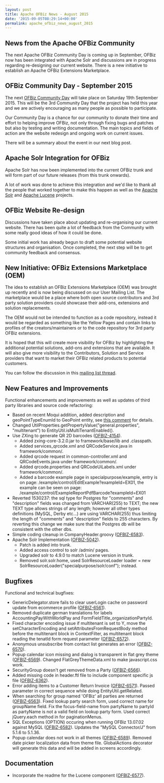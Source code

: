 ```yaml
---
layout: post
title: Apache OFBiz News - August 2015
date: '2015-09-05T08:29:14+00:00'
permalink: apache_ofbiz_news_august_2015
---
```

<h2>News from the Apache OFBiz Community</h2>
The next Apache OFBiz Community Day is coming up in September, OFBiz now has been integrated with Apache Solr and discussions are in progress regarding re-designing our current website. There is a new initiative to establish an Apache OFBiz Extensions Marketplace.

<!--more-->
<h2>OFBiz Community Day - September 2015</h2>
The next <a href="https://cwiki.apache.org/confluence/display/OFBIZ/OFBiz+Community+Days">OFBiz Community Day</a> will take place on Saturday 19th September 2015. This will be the 3rd Community Day that the project has held this year and we are actively encouraging as many people as possible to participate.<p></p>
Our Community Day is a chance for our community to donate their time and effort to helping improve OFBiz, not only through fixing bugs and patches but also by testing and writing documentation. 
The main topics and fields of action are the website redesign and ongoing work on current issues. 
<p></p>
There will be a summary about the event in our next blog post.
<h2>Apache Solr Integration for OFBiz</h2>
Apache Solr has now been implemented into the current OFBiz trunk and will form part of our future releases (from this trunk onwards).<p></p> 

A lot of work was done to achieve this integration and we'd like to thank all the people that worked together to make this happen as well as the  <a href="http://lucene.apache.org/solr/">Apache Solr</a> and <a href="https://lucene.apache.org/core/">Apache Lucene</a> projects.<p></p>

<h2>OFBiz Website Re-design</h2>
Discussions have taken place about updating and re-organising our current website. There has been quite a lot of feedback from the Community with some really good ideas of how it could be done.<p></p>

Some initial work has already begun to draft some potential website structures and organisation. Once completed, the next step will be to get community feedback and consensus.

<h2>New Initiative: OFBiz Extensions Marketplace (OEM)</h2>
The idea to establish an OFBiz Extensions Marketplace (OEM) was brought up recently and is now being discussed on our User Mailing List. The marketplace would be a place where both open source contributors and 3rd party solution providers could showcase their add-ons, extensions and solution replacements.<p></p>

The OEM would not be intended to function as a code repository, instead it would be regarded as something like the Yellow Pages and contain links to profiles of the creators/maintainers or to the code repository for 3rd party OFBiz extensions.
<p></p>
It is hoped that this will create more visibility for OFBiz by highlighting the additional potential solutions, add-ons and extensions that are available. It will also give more visibility to the Contributors, Solution and Service providers that want to market their OFBiz related products to potential customers.
<p></p>
You can follow the discussion in this <a href="http://markmail.org/message/cjbsrxm467tqo4e2">mailing list thread</a>.
<h2>New Features and Improvements</h2>
Functional enhancements and improvements as well as updates of third party libraries and source code refactoring:
<ul>
	<li>Based on recent Moqui addition, added description and geoPointTypeEnumId to GeoPoint entity, see <a href="https://github.com/sssonline/moqui/commit/39a12eaedcc8e8d134457f6a38146737728bda24">this comment</a> for details.</li>
	<li>Changed UtilProperties.getPropertyValue("general.properties", "multitenant") to EntityUtil.isMultiTenantEnabled().</li>
	<li>Use ZXing to generate QR 2D barcodes (<a href="https://issues.apache.org/jira/browse/OFBIZ-4154">OFBIZ-4154</a>).
<ul>
	<li>Added zxing-core-3.2.0.jar to framework/base/lib and .classpath.</li>
	<li>Added services_qrcode.xml and QRCodeService.java in framework/common/.</li>
	<li>Added qrcode request in common-controller.xml and QRCodeEvents.java under framework/common/.</li>
	<li>Added qrcode.properties and QRCodeUiLabels.xml under framework/common/.</li>
	<li>Added a barcode example page in specialpurpose/example, entry is on page: /example/control/EditExample?exampleId=EX01, the example can be seen on page: /example/control/ExampleReportPdfBarcode?exampleId=EX01</li>
</ul>
</li>
	<li>Reverted 1530237: the sql type for Postgres for "comments" and "description" fields was changed from VARCHAR(255) to TEXT; the new TEXT type allows strings of any length; however all other types definitions (MySQL, Derby etc...) are using VARCHAR(255) thus limiting the length of "comments" and "description" fields to 255 characters. By reverting this change we make sure that the Postgres db will be consistent with the other dbs.</li>
	<li>Simple coding cleanup in CompanyHeader.groovy (<a href="https://issues.apache.org/jira/browse/OFBIZ-6583">OFBIZ-6583</a>).</li>
	<li>Apache Solr Implementation (<a href="https://issues.apache.org/jira/browse/OFBIZ-5042">OFBIZ-5042</a>).
<ul>
	<li>Patch is added into trunk.</li>
	<li>Added access control to solr /admin/ pages.</li>
	<li>Upgraded solr to 4.9.0 to match Lucene version in trunk.</li>
	<li>Removed solr.solr.home, used SolrResourceLoader loader = new SolrResourceLoader("specialpurpose/solr/conf");
instead.</li>
</ul>
</li>
</ul>
<h2>Bugfixes</h2>
Functional and technical bugfixes:
<ul>
	<li>GenericDelegator.store fails to clear userLogin cache on password update from ecommerce profile (<a href="https://issues.apache.org/jira/browse/OFBIZ-6561">OFBIZ-6561</a>).</li>
	<li>Removed duplicate german translations for labels AccountingPayWithWorldPay and FormFieldTitle_organizationPartyId.</li>
	<li>Fixed character encoding issue if multitenant is set to Y, move the setCharacterEncoding and setAttributesFromRequestBody method before the multitenant block in ContextFilter, as multitenant block reading the tenatId form request parameter (<a href="https://issues.apache.org/jira/browse/OFBIZ-6572">OFBIZ-6572</a>).</li>
	<li>Anonymous unsubscribe from contact list generates an error (<a href="https://issues.apache.org/jira/browse/OFBIZ-6570">OFBIZ-6570</a>).</li>
	<li>Popup calendar icon missing and dialog is transparent in flat grey theme (<a href="https://issues.apache.org/jira/browse/OFBIZ-6569">OFBIZ-6569</a>). Changed FlatGreyThemeData.xml to make javascript.css work.</li>
	<li>SecurityGroup doesn't get removed from a Party (<a href="https://issues.apache.org/jira/browse/OFBIZ-6566">OFBIZ-6566</a>).</li>
	<li>Added missing code in header.ftl file to include component specific js file (<a href="https://issues.apache.org/jira/browse/OFBIZ-6362">OFBIZ-6362</a>).</li>
	<li>Error adding items to a Customer Return Invoice (<a href="https://issues.apache.org/jira/browse/OFBIZ-6571">OFBIZ-6571</a>). Passed parameter in correct sequence while doing EntityUtil.getRelated.</li>
	<li>When searching for group named 'OFBiz' all parties are returned (<a href="https://issues.apache.org/jira/browse/OFBIZ-6563">OFBIZ-6563</a>). Fixed lookup party search form, used correct name for groupName field. Fix the focus-field-name from partyName to partyId as partyName is not a valid field on lookup party form. Used correct jQuery.each method in for paginationMenus.</li>
	<li>SQL Exceptions (OPTION) occuring when running OFBiz 13.07.02 against MySQL (<a href="https://issues.apache.org/jira/browse/OFBIZ-6582">OFBIZ-6582</a>). Updates the "MySQL Connector/J" from 5.1.6 to 5.1.36.</li>
	<li>Popup calendar does not work in all themes (<a href="https://issues.apache.org/jira/browse/OFBIZ-6589">OFBIZ-6589</a>). Removed date picker localization data from theme file. GlobalActions decorator will generate this data and will be added in screens accordingly.</li>
</ul>
<h2>Documentation</h2>
<ul>
	<li>Incorporate the readme for the Lucene component (<a href="https://issues.apache.org/jira/browse/OFBIZ-6577">OFBIZ-6577</a>).</li>
</ul>
&nbsp;
